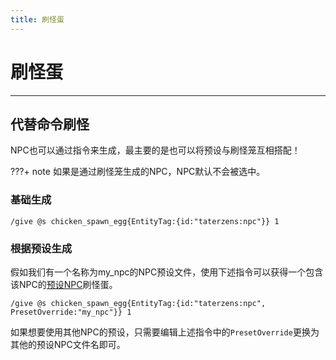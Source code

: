```yaml
---
title: 刷怪蛋
---
```


# 刷怪蛋

---

## 代替命令刷怪

NPC也可以通过指令来生成，最主要的是也可以将预设与刷怪笼互相搭配！

???+ note
    如果是通过刷怪笼生成的NPC，NPC默认不会被选中。

### 基础生成
```brigadier
/give @s chicken_spawn_egg{EntityTag:{id:"taterzens:npc"}} 1
```

### 根据预设生成

假如我们有一个名称为my_npc的NPC预设文件，使用下述指令可以获得一个包含该NPC的[预设NPC](../presets)刷怪蛋。
```brigadier
/give @s chicken_spawn_egg{EntityTag:{id:"taterzens:npc", PresetOverride:"my_npc"}} 1
```
如果想要使用其他NPC的预设，只需要编辑上述指令中的`PresetOverride`更换为其他的预设NPC文件名即可。
